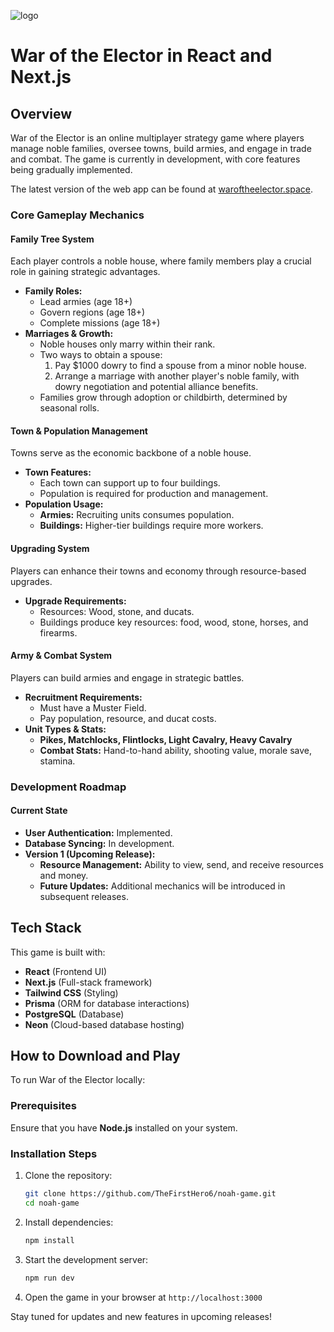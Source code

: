 ![logo](https://github.com/user-attachments/assets/e3f108ee-de71-4603-8138-6c903d570025)
# War of the Elector in React and Next.js

## Overview

War of the Elector is an online multiplayer strategy game where players manage noble families, oversee towns, build armies, and engage in trade and combat. The game is currently in development, with core features being gradually implemented.

The latest version of the web app can be found at [waroftheelector.space](https://waroftheelector.space).

### **Core Gameplay Mechanics**

#### **Family Tree System**

Each player controls a noble house, where family members play a crucial role in gaining strategic advantages.

- **Family Roles:**
  - Lead armies (age 18+)
  - Govern regions (age 18+)
  - Complete missions (age 18+)
- **Marriages & Growth:**
  - Noble houses only marry within their rank.
  - Two ways to obtain a spouse:
    1. Pay \$1000 dowry to find a spouse from a minor noble house.
    2. Arrange a marriage with another player's noble family, with dowry negotiation and potential alliance benefits.
  - Families grow through adoption or childbirth, determined by seasonal rolls.

#### **Town & Population Management**

Towns serve as the economic backbone of a noble house.

- **Town Features:**
  - Each town can support up to four buildings.
  - Population is required for production and management.
- **Population Usage:**
  - **Armies:** Recruiting units consumes population.
  - **Buildings:** Higher-tier buildings require more workers.

#### **Upgrading System**

Players can enhance their towns and economy through resource-based upgrades.

- **Upgrade Requirements:**
  - Resources: Wood, stone, and ducats.
  - Buildings produce key resources: food, wood, stone, horses, and firearms.

#### **Army & Combat System**

Players can build armies and engage in strategic battles.

- **Recruitment Requirements:**
  - Must have a Muster Field.
  - Pay population, resource, and ducat costs.
- **Unit Types & Stats:**
  - **Pikes, Matchlocks, Flintlocks, Light Cavalry, Heavy Cavalry**
  - **Combat Stats:** Hand-to-hand ability, shooting value, morale save, stamina.

### **Development Roadmap**

#### **Current State**

- **User Authentication:** Implemented.
- **Database Syncing:** In development.
- **Version 1 (Upcoming Release):**
  - **Resource Management:** Ability to view, send, and receive resources and money.
  - **Future Updates:** Additional mechanics will be introduced in subsequent releases.

## **Tech Stack**

This game is built with:

- **React** (Frontend UI)
- **Next.js** (Full-stack framework)
- **Tailwind CSS** (Styling)
- **Prisma** (ORM for database interactions)
- **PostgreSQL** (Database)
- **Neon** (Cloud-based database hosting)

## **How to Download and Play**

To run War of the Elector locally:

### **Prerequisites**

Ensure that you have **Node.js** installed on your system.

### **Installation Steps**

1. Clone the repository:
   ```bash
   git clone https://github.com/TheFirstHero6/noah-game.git
   cd noah-game
   ```
2. Install dependencies:
   ```bash
   npm install
   ```
3. Start the development server:
   ```bash
   npm run dev
   ```
4. Open the game in your browser at `http://localhost:3000`

Stay tuned for updates and new features in upcoming releases!


